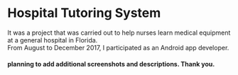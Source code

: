 # Hospital Tutoring System
It was a project that was carried out to help nurses learn medical equipment at a general hospital in Florida.  
From August to December 2017, I participated as an Android app developer.    

#### planning to add additional screenshots and descriptions. Thank you.